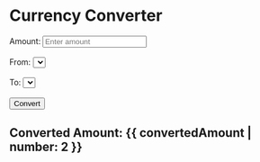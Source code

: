 <!DOCTYPE html>
<html ng-app="currencyApp">
<head>
  <script src="https://ajax.googleapis.com/ajax/libs/angularjs/1.8.2/angular.min.js"></script>
</head>
<body ng-controller="CurrencyController">
  <h1>Currency Converter</h1>
  <label for="amount">Amount:</label>
  <input type="number" id="amount" ng-model="amount" placeholder="Enter amount" />
  <br><br>
  <label for="fromCurrency">From:</label>
  <select id="fromCurrency" ng-model="fromCurrency" ng-options="currency for currency in currencies"></select>
  <br><br>
  <label for="toCurrency">To:</label>
  <select id="toCurrency" ng-model="toCurrency" ng-options="currency for currency in currencies"></select>
  <br><br>
  <button ng-click="convert()">Convert</button>
  <h2>Converted Amount: {{ convertedAmount | number: 2 }}</h2>

  <script>
    angular.module('currencyApp', [])
      .controller('CurrencyController', ['$scope', '$http', function($scope, $http) {
        $scope.currencies = ['USD', 'EUR', 'GBP', 'INR', 'JPY'];
        $scope.amount = 0;
        $scope.fromCurrency = 'USD';
        $scope.toCurrency = 'EUR';
        $scope.convertedAmount = 0;

        $scope.convert = function() {
          const apiKey = 'your_api_key_here'; // Replace with a valid API key for a real API
          const url = `https://api.exchangerate-api.com/v4/latest/${$scope.fromCurrency}`;

          $http.get(url).then(function(response) {
            const rate = response.data.rates[$scope.toCurrency];
            $scope.convertedAmount = $scope.amount * rate;
          }, function(error) {
            console.error('Error fetching exchange rate:', error);
          });
        };
      }]);
  </script>
</body>
</html>
